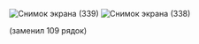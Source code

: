 ![Снимок экрана (339)](https://user-images.githubusercontent.com/78816698/147467895-8c012844-0b38-4f06-8266-c78056b5aca2.png)
![Снимок экрана (338)](https://user-images.githubusercontent.com/78816698/147467898-4ad88da9-bcd0-43b8-812b-3f81af0b4397.png)

(заменил 109 рядок)
